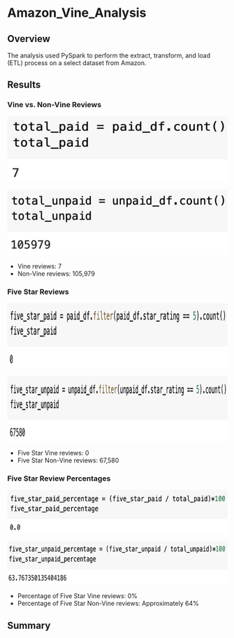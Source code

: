 # Amazon_Vine_Analysis

## Overview
The analysis used PySpark to perform the extract, transform, and load (ETL) process on a select dataset from Amazon. 

## Results
### Vine vs. Non-Vine Reviews
<img src="https://github.com/ChrisBarton107/Amazon_Vine_Analysis/blob/main/Resources/Paid.png" alt="drawing" height="150" width="600"/>

<img src="https://github.com/ChrisBarton107/Amazon_Vine_Analysis/blob/main/Resources/Unpaid.png" alt="drawing" height="150" width="600"/><br>
- Vine reviews: 7
- Non-Vine reviews: 105,979<br>

### Five Star Reviews
<img src="https://github.com/ChrisBarton107/Amazon_Vine_Analysis/blob/main/Resources/Five_Star_Paid.png" alt="drawing" height="150" width="600"/>

<img src="https://github.com/ChrisBarton107/Amazon_Vine_Analysis/blob/main/Resources/Five_Star_Unpaid.png" alt="drawing" height="150" width="600"/><br>
- Five Star Vine reviews: 0
- Five Star Non-Vine reviews: 67,580<br>

### Five Star Review Percentages
<img src="https://github.com/ChrisBarton107/Amazon_Vine_Analysis/blob/main/Resources/Five_Star_PPerc.png" alt="drawing" height="100" width="600"/>

<img src="https://github.com/ChrisBarton107/Amazon_Vine_Analysis/blob/main/Resources/Five_Star_UPerc.png" alt="drawing" height="100" width="600"/><br>
- Percentage of Five Star Vine reviews: 0%
- Percentage of Five Star Non-Vine reviews: Approximately 64%

## Summary

